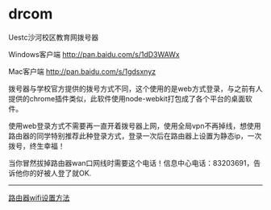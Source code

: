 drcom
=====

Uestc沙河校区教育网拨号器

Windows客户端  http://pan.baidu.com/s/1dD3WAWx

Mac客户端 http://pan.baidu.com/s/1gdsxnyz

拨号器与学校官方提供的拨号方式不同，这个使用的是web方式登录，与之前有人提供的chrome插件类似，此软件使用node-webkit打包成了各个平台的桌面软件。

使用web登录方式不需要再一直开着拨号器上网，使用全局vpn不再掉线，想使用路由器的同学特别推荐此种登录方式，登录一次后在路由器上设置为静态ip，一次拨号，终生幸福！

当你冒然拔掉路由器wan口网线时需要这个电话！信息中心电话：83203691，告诉他你的好被人登了就OK. 

---

[路由器wifi设置方法](https://keith3.github.io/drcom.html)
